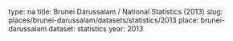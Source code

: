 type: na
title: Brunei Darussalam / National Statistics (2013)
slug: places/brunei-darussalam/datasets/statistics/2013
place: brunei-darussalam
dataset: statistics
year: 2013
